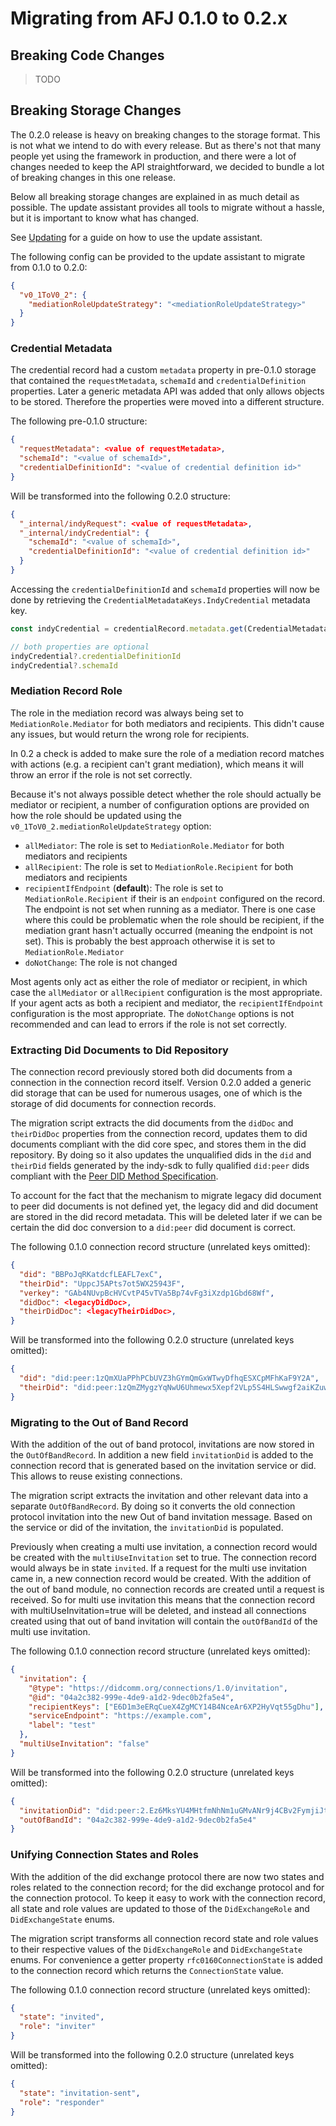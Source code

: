# Migrating from AFJ 0.1.0 to 0.2.x

## Breaking Code Changes

> TODO

## Breaking Storage Changes

The 0.2.0 release is heavy on breaking changes to the storage format. This is not what we intend to do with every release. But as there's not that many people yet using the framework in production, and there were a lot of changes needed to keep the API straightforward, we decided to bundle a lot of breaking changes in this one release.

Below all breaking storage changes are explained in as much detail as possible. The update assistant provides all tools to migrate without a hassle, but it is important to know what has changed.

See [Updating](./updating.md) for a guide on how to use the update assistant.

The following config can be provided to the update assistant to migrate from 0.1.0 to 0.2.0:

```json
{
  "v0_1ToV0_2": {
    "mediationRoleUpdateStrategy": "<mediationRoleUpdateStrategy>"
  }
}
```

### Credential Metadata

The credential record had a custom `metadata` property in pre-0.1.0 storage that contained the `requestMetadata`, `schemaId` and `credentialDefinition` properties. Later a generic metadata API was added that only allows objects to be stored. Therefore the properties were moved into a different structure.

The following pre-0.1.0 structure:

```json
{
  "requestMetadata": <value of requestMetadata>,
  "schemaId": "<value of schemaId>",
  "credentialDefinitionId": "<value of credential definition id>"
}
```

Will be transformed into the following 0.2.0 structure:

```json
{
  "_internal/indyRequest": <value of requestMetadata>,
  "_internal/indyCredential": {
    "schemaId": "<value of schemaId>",
    "credentialDefinitionId": "<value of credential definition id>"
  }
}
```

Accessing the `credentialDefinitionId` and `schemaId` properties will now be done by retrieving the `CredentialMetadataKeys.IndyCredential` metadata key.

```ts
const indyCredential = credentialRecord.metadata.get(CredentialMetadataKeys.IndyCredential)

// both properties are optional
indyCredential?.credentialDefinitionId
indyCredential?.schemaId
```

### Mediation Record Role

The role in the mediation record was always being set to `MediationRole.Mediator` for both mediators and recipients. This didn't cause any issues, but would return the wrong role for recipients.

In 0.2 a check is added to make sure the role of a mediation record matches with actions (e.g. a recipient can't grant mediation), which means it will throw an error if the role is not set correctly.

Because it's not always possible detect whether the role should actually be mediator or recipient, a number of configuration options are provided on how the role should be updated using the `v0_1ToV0_2.mediationRoleUpdateStrategy` option:

- `allMediator`: The role is set to `MediationRole.Mediator` for both mediators and recipients
- `allRecipient`: The role is set to `MediationRole.Recipient` for both mediators and recipients
- `recipientIfEndpoint` (**default**): The role is set to `MediationRole.Recipient` if their is an `endpoint` configured on the record. The endpoint is not set when running as a mediator. There is one case where this could be problematic when the role should be recipient, if the mediation grant hasn't actually occurred (meaning the endpoint is not set). This is probably the best approach
  otherwise it is set to `MediationRole.Mediator`
- `doNotChange`: The role is not changed

Most agents only act as either the role of mediator or recipient, in which case the `allMediator` or `allRecipient` configuration is the most appropriate. If your agent acts as both a recipient and mediator, the `recipientIfEndpoint` configuration is the most appropriate. The `doNotChange` options is not recommended and can lead to errors if the role is not set correctly.

### Extracting Did Documents to Did Repository

The connection record previously stored both did documents from a connection in the connection record itself. Version 0.2.0 added a generic did storage that can be used for numerous usages, one of which is the storage of did documents for connection records.

The migration script extracts the did documents from the `didDoc` and `theirDidDoc` properties from the connection record, updates them to did documents compliant with the did core spec, and stores them in the did repository. By doing so it also updates the unqualified dids in the `did` and `theirDid` fields generated by the indy-sdk to fully qualified `did:peer` dids compliant with the [Peer DID Method Specification](https://identity.foundation/peer-did-method-spec/).

To account for the fact that the mechanism to migrate legacy did document to peer did documents is not defined yet, the legacy did and did document are stored in the did record metadata. This will be deleted later if we can be certain the did doc conversion to a `did:peer` did document is correct.

The following 0.1.0 connection record structure (unrelated keys omitted):

```json
{
  "did": "BBPoJqRKatdcfLEAFL7exC",
  "theirDid": "UppcJ5APts7ot5WX25943F",
  "verkey": "GAb4NUvpBcHVCvtP45vTVa5Bp74vFg3iXzdp1Gbd68Wf",
  "didDoc": <legacyDidDoc>,
  "theirDidDoc": <legacyTheirDidDoc>,
}
```

Will be transformed into the following 0.2.0 structure (unrelated keys omitted):

```json
{
  "did": "did:peer:1zQmXUaPPhPCbUVZ3hGYmQmGxWTwyDfhqESXCpMFhKaF9Y2A",
  "theirDid": "did:peer:1zQmZMygzYqNwU6Uhmewx5Xepf2VLp5S4HLSwwgf2aiKZuwa"
}
```

### Migrating to the Out of Band Record

With the addition of the out of band protocol, invitations are now stored in the `OutOfBandRecord`. In addition a new field `invitationDid` is added to the connection record that is generated based on the invitation service or did. This allows to reuse existing connections.

The migration script extracts the invitation and other relevant data into a separate `OutOfBandRecord`. By doing so it converts the old connection protocol invitation into the new Out of band invitation message. Based on the service or did of the invitation, the `invitationDid` is populated.

Previously when creating a multi use invitation, a connection record would be created with the `multiUseInvitation` set to true. The connection record would always be in state `invited`. If a request for the multi use invitation came in, a new connection record would be created. With the addition of the out of band module, no connection records are created until a request is received. So for multi use invitation this means that the connection record with multiUseInvitation=true will be deleted, and instead all connections created using that out of band invitation will contain the `outOfBandId` of the multi use invitation.

The following 0.1.0 connection record structure (unrelated keys omitted):

```json
{
  "invitation": {
    "@type": "https://didcomm.org/connections/1.0/invitation",
    "@id": "04a2c382-999e-4de9-a1d2-9dec0b2fa5e4",
    "recipientKeys": ["E6D1m3eERqCueX4ZgMCY14B4NceAr6XP2HyVqt55gDhu"],
    "serviceEndpoint": "https://example.com",
    "label": "test"
  },
  "multiUseInvitation": "false"
}
```

Will be transformed into the following 0.2.0 structure (unrelated keys omitted):

```json
{
  "invitationDid": "did:peer:2.Ez6MksYU4MHtfmNhNm1uGMvANr9j4CBv2FymjiJtRgA36bSVH.SeyJzIjoiaHR0cHM6Ly9leGFtcGxlLmNvbSJ9",
  "outOfBandId": "04a2c382-999e-4de9-a1d2-9dec0b2fa5e4"
}
```

### Unifying Connection States and Roles

With the addition of the did exchange protocol there are now two states and roles related to the connection record; for the did exchange protocol and for the connection protocol. To keep it easy to work with the connection record, all state and role values are updated to those of the `DidExchangeRole` and `DidExchangeState` enums.

The migration script transforms all connection record state and role values to their respective values of the `DidExchangeRole` and `DidExchangeState` enums. For convenience a getter
property `rfc0160ConnectionState` is added to the connection record which returns the `ConnectionState` value.

The following 0.1.0 connection record structure (unrelated keys omitted):

```json
{
  "state": "invited",
  "role": "inviter"
}
```

Will be transformed into the following 0.2.0 structure (unrelated keys omitted):

```json
{
  "state": "invitation-sent",
  "role": "responder"
}
```
